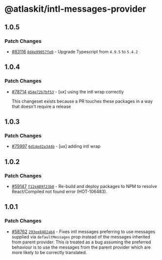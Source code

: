 # @atlaskit/intl-messages-provider

## 1.0.5

### Patch Changes

- [#83116](https://stash.atlassian.com/projects/CONFCLOUD/repos/confluence-frontend/pull-requests/83116) [`8d4e99057fe0`](https://stash.atlassian.com/projects/CONFCLOUD/repos/confluence-frontend/commits/8d4e99057fe0) - Upgrade Typescript from `4.9.5` to `5.4.2`

## 1.0.4

### Patch Changes

- [#78714](https://stash.atlassian.com/projects/CONFCLOUD/repos/confluence-frontend/pull-requests/78714) [`454e72b7bf53`](https://stash.atlassian.com/projects/CONFCLOUD/repos/confluence-frontend/commits/454e72b7bf53) - [ux] using the intl wrap correctly

  This changeset exists because a PR touches these packages in a way that doesn't require a release

## 1.0.3

### Patch Changes

- [#75997](https://stash.atlassian.com/projects/CONFCLOUD/repos/confluence-frontend/pull-requests/75997) [`6d14ed2a344b`](https://stash.atlassian.com/projects/CONFCLOUD/repos/confluence-frontend/commits/6d14ed2a344b) - [ux] adding intl wrap

## 1.0.2

### Patch Changes

- [#59147](https://stash.atlassian.com/projects/CONFCLOUD/repos/confluence-frontend/pull-requests/59147) [`f12e489f23b0`](https://stash.atlassian.com/projects/CONFCLOUD/repos/confluence-frontend/commits/f12e489f23b0) - Re-build and deploy packages to NPM to resolve React/Compiled not found error (HOT-106483).

## 1.0.1

### Patch Changes

- [#58762](https://stash.atlassian.com/projects/CONFCLOUD/repos/confluence-frontend/pull-requests/58762) [`293ee8482ab4`](https://stash.atlassian.com/projects/CONFCLOUD/repos/confluence-frontend/commits/293ee8482ab4) - Fixes intl messages preferring to use messages supplied via `defaultMessages` prop instead of the messages inherited from parent provider. This is treated as a bug assuming the preferred behaviour is to use the messages from the parent provider which are more likely to be correctly translated.
